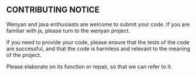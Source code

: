 ## CONTRIBUTING NOTICE

Wenyan and java enthusiasts are welcome to submit your code. If you are familiar with js, please turn to the wenyan project.

If you need to provide your code, please ensure that the tests of the code are successful, and that the code is harmless and relevant to the meaning of the project.

Please elaborate on its function or repair, so that we can refer to it.
